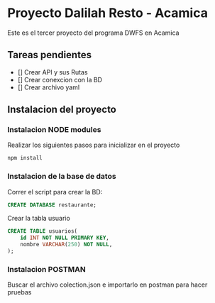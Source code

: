 # Proyecto Dalilah Resto - Acamica

Este es el tercer proyecto del programa DWFS en Acamica

## Tareas pendientes 
- [] Crear API y sus Rutas
- [] Crear conexcion con la BD
- [] Crear archivo yaml

## Instalacion del proyecto

### Instalacion NODE modules
Realizar los siguientes pasos para inicializar en el proyecto

```bash
npm install 
```

### Instalacion de la base de datos
Correr el script para crear la BD:

```sql
CREATE DATABASE restaurante;
```

Crear la tabla usuario
```sql
CREATE TABLE usuarios(
    id INT NOT NULL PRIMARY KEY,
    nombre VARCHAR(250) NOT NULL,
);
```

### Instalacion POSTMAN
Buscar el archivo colection.json e importarlo en postman para hacer pruebas